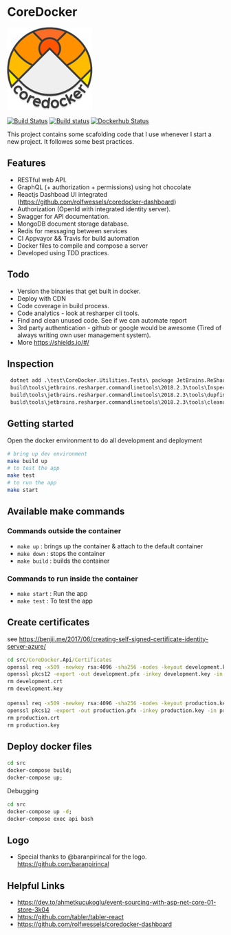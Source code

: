 # CoreDocker

![CoreDocker Logo](https://github.com/rolfwessels/CoreDocker/raw/master/logo/coredocker_logo.png)

[![Build Status](https://travis-ci.org/rolfwessels/CoreDocker.svg?branch=master)](https://travis-ci.org/rolfwessels/CoreDocker)
[![Build status](https://ci.appveyor.com/api/projects/status/tumprt66bbfxb22o?svg=true)](https://ci.appveyor.com/project/rolfwessels/coredocker)
[![Dockerhub Status](https://img.shields.io/badge/dockerhub-ok-blue.svg)](https://hub.docker.com/r/rolfwessels/coredocker/)

This project contains some scafolding code that I use whenever I start a new project. It followes some best practices.

## Features

- RESTful web API.
- GraphQL (+ authorization + permissions) using hot chocolate
- Reactjs Dashboad UI integrated (<https://github.com/rolfwessels/coredocker-dashboard>)
- Authorization (OpenId with integrated identity server).
- Swagger for API documentation.
- MongoDB document storage database.
- Redis for messaging between services
- CI Appvayor && Travis for build automation
- Docker files to compile and compose a server
- Developed using TDD practices.

## Todo

- Version the binaries that get built in docker.
- Deploy with CDN
- Code coverage in build process.
- Code analytics - look at resharper cli tools.
- Find and clean unused code. See if we can automate report
- 3rd party authentication - github or google would be awesome (Tired of always writing own user management system).
- More <https://shields.io/#/>

## Inspection

```cmd
 dotnet add .\test\CoreDocker.Utilities.Tests\ package JetBrains.ReSharper.CommandLineTools --package-directory .\build\tools
 build\tools\jetbrains.resharper.commandlinetools\2018.2.3\tools\InspectCode.exe --caches-home="C:\Temp\Cache" -f=html -o="report.html" .\CoreDocker.sln
 build\tools\jetbrains.resharper.commandlinetools\2018.2.3\tools\dupfinder.exe --caches-home="C:\Temp\Cache"  -o="duplicates.xml" .\CoreDocker.sln
 build\tools\jetbrains.resharper.commandlinetools\2018.2.3\tools\cleanupcode.exe .\CoreDocker.sln
```

## Getting started

Open the docker environment to do all development and deployment

```bash
# bring up dev environment
make build up
# to test the app
make test
# to run the app
make start
```

## Available make commands

### Commands outside the container

- `make up` : brings up the container & attach to the default container
- `make down` : stops the container
- `make build` : builds the container

### Commands to run inside the container

- `make start` : Run the app
- `make test` : To test the app

## Create certificates

see <https://benjii.me/2017/06/creating-self-signed-certificate-identity-server-azure/>

```cmd
cd src/CoreDocker.Api/Certificates
openssl req -x509 -newkey rsa:4096 -sha256 -nodes -keyout development.key -out development.crt -subj "/CN=localhost" -days 3650
openssl pkcs12 -export -out development.pfx -inkey development.key -in development.crt -certfile development.crt
rm development.crt
rm development.key

openssl req -x509 -newkey rsa:4096 -sha256 -nodes -keyout production.key -out production.crt -subj "/CN=localhost" -days 3650
openssl pkcs12 -export -out production.pfx -inkey production.key -in production.crt -certfile production.crt
rm production.crt
rm production.key

```

## Deploy docker files

```cmd
cd src
docker-compose build;
docker-compose up;
```

Debugging

```cmd
cd src
docker-compose up -d;
docker-compose exec api bash
```

## Logo

- Special thanks to @baranpirincal for the logo. <https://github.com/baranpirincal>

## Helpful Links

- <https://dev.to/ahmetkucukoglu/event-sourcing-with-asp-net-core-01-store-3k04>
- <https://github.com/tabler/tabler-react>
- <https://github.com/rolfwessels/coredocker-dashboard>
